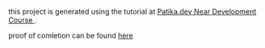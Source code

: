 this project is generated using the tutorial at [Patika.dev Near Development Course ](https://app.patika.dev/courses/near-developer-course/practice-II-4th-task).

proof of comletion can be found [here](https://explorer.testnet.near.org/transactions/2ThS6yGN4sGscVXPxeBTHHR3wFLbmJronkF5BiuHTYYP)
